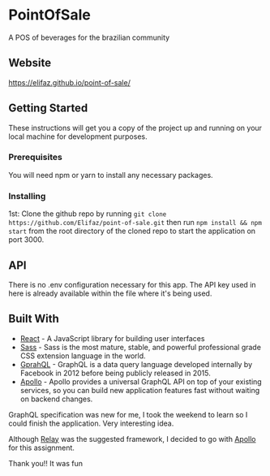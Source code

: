 # PointOfSale
A POS of beverages for the brazilian community
## Website
https://elifaz.github.io/point-of-sale/

## Getting Started

These instructions will get you a copy of the project up and running on your local machine for development purposes.

### Prerequisites

You will need npm or yarn to install any necessary packages.


### Installing
1st: Clone the github repo by running `git clone https://github.com/Elifaz/point-of-sale.git`
then run `npm install && npm start` from the root directory of the cloned repo to start the application on port 3000.

## API
There is no .env configuration necessary for this app.
The API key used in here is already available within the file where it's being used.

## Built With

* [React](https://reactjs.org/) - A JavaScript library for building user interfaces
* [Sass](http://sass-lang.com/) - Sass is the most mature, stable, and powerful professional grade CSS extension language in the world.
* [GprahQL](http://graphql.org/) - GraphQL is a data query language developed internally by Facebook in 2012 before being publicly released in 2015.
* [Apollo]() - Apollo provides a universal GraphQL API on top of your existing services, so you can build new application features fast without waiting on backend changes.


GraphQL specification was new for me, I took the weekend to learn so I could finish the application. Very interesting idea.

Although [Relay](https://facebook.github.io/relay/) was the suggested framework, I decided to go with [Apollo](https://www.apollographql.com/) for this assignment.

Thank you!! 
It was fun
